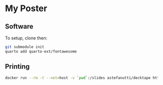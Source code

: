 # My Poster

## Software

To setup, clone then:

```bash
git submodule init
quarto add quarto-ext/fontawesome
```

## Printing

```bash
docker run --rm -t --net=host -v `pwd`:/slides astefanutti/decktape http://host.docker.internal:4200 slides.pdf
```

